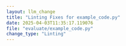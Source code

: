 ```yaml
---
layout: llm_change
title: "Linting Fixes for example_code.py"
date: 2025-04-03T11:35:17.119076
file: "evaluate/example_code.py"
change_type: "Linting"
---
```

